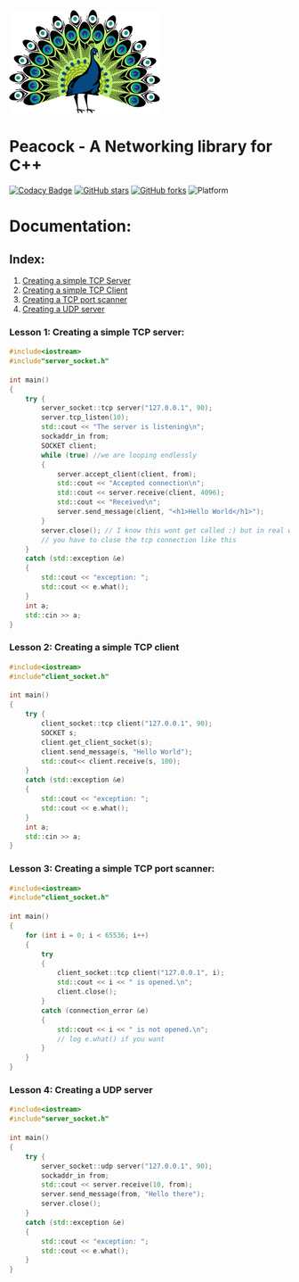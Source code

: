 ![logo](static/peacock.png)
</br>
# Peacock - A Networking library for C++
[![Codacy Badge](https://api.codacy.com/project/badge/Grade/2d46ec03c4fb48a3a80ea6a889268d71)](https://www.codacy.com/app/VISWESWARAN1998/Peacock?utm_source=github.com&utm_medium=referral&utm_content=VISWESWARAN1998/Peacock&utm_campaign=badger)
[![GitHub stars](https://img.shields.io/github/stars/VISWESWARAN1998/Peacock.svg)](https://github.com/VISWESWARAN1998/Peacock/stargazers)
[![GitHub forks](https://img.shields.io/github/forks/VISWESWARAN1998/Peacock.svg)](https://github.com/VISWESWARAN1998/Peacock/network)
![Platform](https://img.shields.io/badge/platform-windows-blue.svg)
</br>
# Documentation:
## Index:
1. [Creating a simple TCP Server](https://github.com/VISWESWARAN1998/Peacock#lesson-1-creating-a-simple-tcp-server)
2. [Creating a simple TCP Client](https://github.com/VISWESWARAN1998/Peacock#lesson-2-creating-a-simple-tcp-client)
3. [Creating a TCP port scanner](https://github.com/VISWESWARAN1998/Peacock#lesson-3-creating-a-simple-tcp-port-scanner)
4. [Creating a UDP server](https://github.com/VISWESWARAN1998/Peacock#lesson-4-creating-a-udp-server)


### Lesson 1: Creating a simple TCP server:
```C++
#include<iostream>
#include"server_socket.h"

int main()
{
	try {
		server_socket::tcp server("127.0.0.1", 90);
		server.tcp_listen(10);
		std::cout << "The server is listening\n";
		sockaddr_in from;
		SOCKET client;
		while (true) //we are looping endlessly
		{
			server.accept_client(client, from);
			std::cout << "Accepted connection\n";
			std::cout << server.receive(client, 4096);
			std::cout << "Received\n";
			server.send_message(client, "<h1>Hello World</h1>");
		}
		server.close(); // I know this wont get called :) but in real world applications 
		// you have to close the tcp connection like this
	}
	catch (std::exception &e)
	{
		std::cout << "exception: ";
		std::cout << e.what();
	}
	int a;
	std::cin >> a;
}
```

### Lesson 2: Creating a simple TCP client
```C++
#include<iostream>
#include"client_socket.h"

int main()
{
	try {
		client_socket::tcp client("127.0.0.1", 90);
		SOCKET s;
		client.get_client_socket(s);
		client.send_message(s, "Hello World");
		std::cout<< client.receive(s, 100);
	}
	catch (std::exception &e)
	{
		std::cout << "exception: ";
		std::cout << e.what();
	}
	int a;
	std::cin >> a;
}
```

### Lesson 3: Creating a simple TCP port scanner:

```C++
#include<iostream>
#include"client_socket.h"

int main()
{
	for (int i = 0; i < 65536; i++)
	{
		try 
		{
			client_socket::tcp client("127.0.0.1", i);
			std::cout << i << " is opened.\n";
			client.close();
		}
		catch (connection_error &e)
		{
			std::cout << i << " is not opened.\n";
			// log e.what() if you want
		}
	}
}
```

### Lesson 4: Creating a UDP server
```C++
#include<iostream>
#include"server_socket.h"

int main()
{
	try {
		server_socket::udp server("127.0.0.1", 90);
		sockaddr_in from;
		std::cout << server.receive(10, from);
		server.send_message(from, "Hello there");
		server.close();
	}
	catch (std::exception &e)
	{
		std::cout << "exception: ";
		std::cout << e.what();
	}
}
```